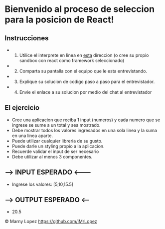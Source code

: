 # Bienvenido al proceso de seleccion para la posicion de React!

## Instrucciones
- 1. Utilice el interprete en linea en [esta](https://codesandbox.io/s/cranky-night-11x2r) direccion (o cree su propio sandbox con react como framework seleccionado)
- 2. Comparta su pantalla con el equipo que le esta entrevistando.
- 3. Explique su solucion de codigo paso a paso para el entrevistador.
- 4. Envie el enlace a su solucion por medio del chat al entrevistador

## El ejercicio

- Cree una aplicacion que reciba 1 input (numeros) y cada numero que se ingrese se sume a un total y sea mostrado.
- Debe mostrar todos los valores ingresados en una sola linea y la suma en una linea aparte.
- Puede utilizar cualquier libreria de su gusto.
- Puede darle un styling propio a la aplicacion.
- Recuerde validar el input de ser necesario
- Debe utilizar al menos 3 componentes.

## --> INPUT ESPERADO <---

- Ingrese los valores: [5,10,15.5]

## --> OUTPUT ESPERADO <--

- 20.5



© Marny Lopez https://github.com/iMrLopez
